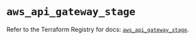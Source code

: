 # `aws_api_gateway_stage`

Refer to the Terraform Registry for docs: [`aws_api_gateway_stage`](https://registry.terraform.io/providers/hashicorp/aws/5.53.0/docs/resources/api_gateway_stage).
